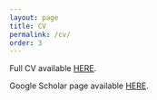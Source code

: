 ```yaml
---
layout: page
title: CV
permalink: /cv/
order: 3
---
```


Full CV available [HERE](https://github.com/webersimon/webersimon.github.io/blob/86c92ab81372079e0f09c043a6dbaf4c3616a381/resume/CV_WeberSimon.pdf).


Google Scholar page available [HERE](https://scholar.google.com/citations?user=sIRUolwAAAAJ&hl=en).



